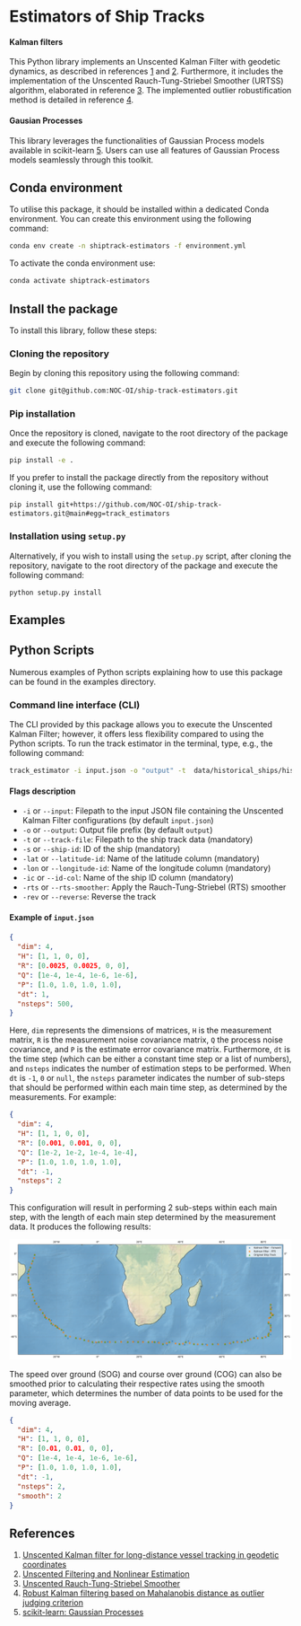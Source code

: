 # Estimators of Ship Tracks

#### Kalman filters

This Python library implements an Unscented Kalman Filter with geodetic dynamics, as described in references [1] and [2]. Furthermore, it includes the implementation of the Unscented Rauch-Tung-Striebel Smoother (URTSS) algorithm, elaborated in reference [3]. The implemented outlier robustification method is detailed in reference [4].

#### Gausian Processes

This library leverages the functionalities of Gaussian Process models available in scikit-learn [5]. Users can use all features of Gaussian Process models seamlessly through this toolkit.

## Conda environment

To utilise this package, it should be installed within a dedicated Conda environment. You can create this environment using the following command:

```bash
conda env create -n shiptrack-estimators -f environment.yml
```

To activate the conda environment use:

```bash
conda activate shiptrack-estimators
```

## Install the package

To install this library, follow these steps:

### Cloning the repository

Begin by cloning this repository using the following command:

```bash
git clone git@github.com:NOC-OI/ship-track-estimators.git
```

### Pip installation

Once the repository is cloned, navigate to the root directory of the package and execute the following command:

```bash
pip install -e .
```

If you prefer to install the package directly from the repository without cloning it, use the following command:

```
pip install git+https://github.com/NOC-OI/ship-track-estimators.git@main#egg=track_estimators
```

### Installation using `setup.py`

Alternatively, if you wish to install using the `setup.py` script, after cloning the repository, navigate to the root directory of the package and execute the following command:

```
python setup.py install
```

## Examples

## Python Scripts

Numerous examples of Python scripts explaining how to use this package can be found in the examples directory.

### Command line interface (CLI)

The CLI provided by this package allows you to execute the Unscented Kalman Filter; however, it offers less flexibility compared to using the Python scripts. To run the track estimator in the terminal, type, e.g., the following command:

```bash
track_estimator -i input.json -o "output" -t  data/historical_ships/historical_ship_data.csv -s 01203823 -ic "primary.id" -lat "lat" -lon "lon" -rts
```

#### Flags description

- `-i` or `--input`: Filepath to the input JSON file containing the Unscented Kalman Filter configurations (by default `input.json`)
- `-o` or `--output`: Output file prefix (by default `output`)
- `-t` or `--track-file`: Filepath to the ship track data (mandatory)
- `-s` or `--ship-id`: ID of the ship (mandatory)
- `-lat` or `--latitude-id`: Name of the latitude column (mandatory)
- `-lon` or `--longitude-id`: Name of the longitude column (mandatory)
- `-ic` or `--id-col`: Name of the ship ID column (mandatory)
- `-rts` or `--rts-smoother`: Apply the Rauch-Tung-Striebel (RTS) smoother
- `-rev` or `--reverse`: Reverse the track

#### Example of `input.json`

```json
{
  "dim": 4,
  "H": [1, 1, 0, 0],
  "R": [0.0025, 0.0025, 0, 0],
  "Q": [1e-4, 1e-4, 1e-6, 1e-6],
  "P": [1.0, 1.0, 1.0, 1.0],
  "dt": 1,
  "nsteps": 500,
}
```

Here, `dim` represents the dimensions of matrices, `H` is the measurement matrix, `R` is the measurement noise covariance matrix, `Q` the process noise covariance, and `P` is the estimate error covariance matrix. Furthermore, `dt` is the time step (which can be either a constant time step or a list of numbers), and `nsteps` indicates the number of estimation steps to be performed. When `dt` is `-1`, `0` or `null`, the `nsteps` parameter indicates the number of sub-steps that should be performed within each main time step, as determined by the measurements. For example:

```json
{
  "dim": 4,
  "H": [1, 1, 0, 0],
  "R": [0.001, 0.001, 0, 0],
  "Q": [1e-2, 1e-2, 1e-4, 1e-4],
  "P": [1.0, 1.0, 1.0, 1.0],
  "dt": -1,
  "nsteps": 2
}
```

This configuration will result in performing 2 sub-steps within each main step, with the length of each main step determined by the measurement data.
It produces the following results:

![UKF example](images/example.png)

The speed over ground (SOG) and course over ground (COG) can also be smoothed prior to calculating their respective rates using the smooth parameter, which determines the number of data points to be used for the moving average.

```json
{
  "dim": 4,
  "H": [1, 1, 0, 0],
  "R": [0.01, 0.01, 0, 0],
  "Q": [1e-4, 1e-4, 1e-6, 1e-6],
  "P": [1.0, 1.0, 1.0, 1.0],
  "dt": -1,
  "nsteps": 2,
  "smooth": 2
}
```

## References

1. [Unscented Kalman filter for long-distance vessel tracking in geodetic coordinates][1]
1. [Unscented Filtering and Nonlinear Estimation][2]
1. [Unscented Rauch-Tung-Striebel Smoother][3]
1. [Robust Kalman filtering based on Mahalanobis distance as outlier judging criterion][4]
1. [scikit-learn: Gaussian Processes][5]

[1]: https://doi.org/10.1016/j.apor.2022.103205
[2]: https://ieeexplore.ieee.org/document/1271397
[3]: http://ieeexplore.ieee.org/document/4484208/
[4]: https://link.springer.com/article/10.1007/s00190-013-0690-8
[5]: https://scikit-learn.org/stable/modules/gaussian_process.html
